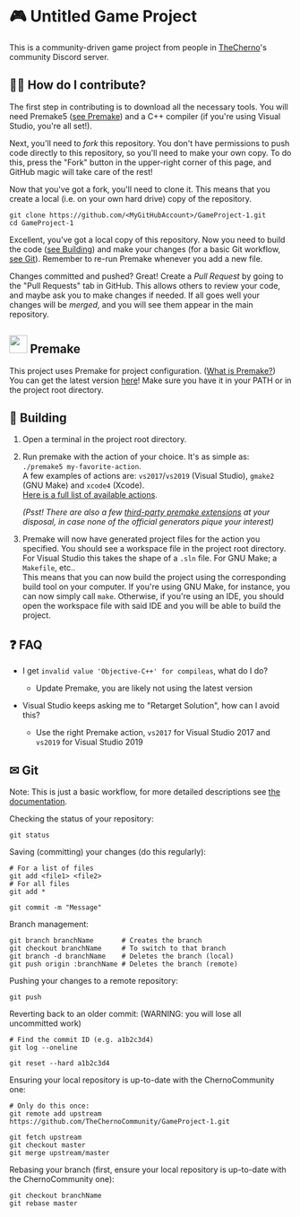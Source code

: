 # 🎮 Untitled Game Project
This is a community-driven game project from people in [TheCherno](https://www.youtube.com/user/TheChernoProject)'s community Discord server.

## 🤷‍♂️ How do I contribute?
The first step in contributing is to download all the necessary tools. You will need Premake5 ([see Premake](#-premake)) and a C++ compiler (if you're using Visual Studio, you're all set!).

Next, you'll need to *fork* this repository. You don't have permissions to push code directly to this repository, so you'll need to make your own copy. To do this, press the "Fork" button in the upper-right corner of this page, and GitHub magic will take care of the rest!

Now that you've got a fork, you'll need to clone it. This means that you create a local (i.e. on your own hard drive) copy of the repository.
```
git clone https://github.com/<MyGitHubAccount>/GameProject-1.git
cd GameProject-1
```

Excellent, you've got a local copy of this repository. Now you need to build the code ([see Building](#-building)) and make your changes (for a basic Git workflow, [see Git](#-git)). Remember to re-run Premake whenever you add a new file.

Changes committed and pushed? Great! Create a *Pull Request* by going to the "Pull Requests" tab in GitHub. This allows others to review your code, and maybe ask you to make changes if needed. If all goes well your changes will be *merged*, and you will see them appear in the main repository.

## <img src="https://premake.github.io/premake-logo.png" width=32 /> Premake
This project uses Premake for project configuration. ([What is Premake?](https://github.com/premake/premake-core/wiki/What-Is-Premake))</br>
You can get the latest version [here](https://premake.github.io/download)! Make sure you have it in your PATH or in the project root directory.

## 🔧 Building
1. Open a terminal in the project root directory.
2. Run premake with the action of your choice. It's as simple as: `./premake5 my-favorite-action`.</br>
	A few examples of actions are: `vs2017`/`vs2019` (Visual Studio), `gmake2` (GNU Make) and `xcode4` (Xcode).</br>
    [Here is a full list of available actions](https://github.com/premake/premake-core/wiki/Using-Premake).

	*(Psst! There are also a few [third-party premake extensions](https://github.com/premake/premake-core/wiki/Modules#third-party-modules) at your disposal, in case none of the official generators pique your interest)*
3. Premake will now have generated project files for the action you specified. You should see a workspace file in the project root directory. For Visual Studio this takes the shape of a `.sln` file. For GNU Make; a `Makefile`, etc..</br>
	This means that you can now build the project using the corresponding build tool on your computer. If you're using GNU Make, for instance, you can now simply call `make`. Otherwise, if you're using an IDE, you should open the workspace file with said IDE and you will be able to build the project.

## ❓ FAQ
- I get `invalid value 'Objective-C++' for compileas`, what do I do?
	- Update Premake, you are likely not using the latest version

- Visual Studio keeps asking me to "Retarget Solution", how can I avoid this?
	- Use the right Premake action, `vs2017` for Visual Studio 2017 and `vs2019` for Visual Studio 2019

## ✉ Git
Note: This is just a basic workflow, for more detailed descriptions see [the documentation](https://git-scm.com/docs).

Checking the status of your repository:
```
git status
```

Saving (committing) your changes (do this regularly):
```
# For a list of files
git add <file1> <file2>
# For all files
git add *

git commit -m "Message"
```

Branch management:
```
git branch branchName		# Creates the branch
git checkout branchName		# To switch to that branch
git branch -d branchName	# Deletes the branch (local)
git push origin :branchName	# Deletes the branch (remote)
```

Pushing your changes to a remote repository:
```
git push
```

Reverting back to an older commit:
(WARNING: you will lose all uncommitted work)
```
# Find the commit ID (e.g. a1b2c3d4)
git log --oneline

git reset --hard a1b2c3d4
```

Ensuring your local repository is up-to-date with the ChernoCommunity one:
```
# Only do this once:
git remote add upstream https://github.com/TheChernoCommunity/GameProject-1.git

git fetch upstream
git checkout master
git merge upstream/master
```

Rebasing your branch (first, ensure your local repository is up-to-date with the ChernoCommunity one):
```
git checkout branchName
git rebase master
```
